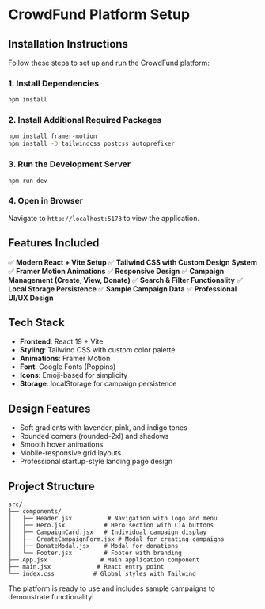 # CrowdFund Platform Setup

## Installation Instructions

Follow these steps to set up and run the CrowdFund platform:

### 1. Install Dependencies
```bash
npm install
```

### 2. Install Additional Required Packages
```bash
npm install framer-motion
npm install -D tailwindcss postcss autoprefixer
```

### 3. Run the Development Server
```bash
npm run dev
```

### 4. Open in Browser
Navigate to `http://localhost:5173` to view the application.

## Features Included

✅ **Modern React + Vite Setup**
✅ **Tailwind CSS with Custom Design System**
✅ **Framer Motion Animations**
✅ **Responsive Design**
✅ **Campaign Management (Create, View, Donate)**
✅ **Search & Filter Functionality**
✅ **Local Storage Persistence**
✅ **Sample Campaign Data**
✅ **Professional UI/UX Design**

## Tech Stack

- **Frontend**: React 19 + Vite
- **Styling**: Tailwind CSS with custom color palette
- **Animations**: Framer Motion
- **Font**: Google Fonts (Poppins)
- **Icons**: Emoji-based for simplicity
- **Storage**: localStorage for campaign persistence

## Design Features

- Soft gradients with lavender, pink, and indigo tones
- Rounded corners (rounded-2xl) and shadows
- Smooth hover animations
- Mobile-responsive grid layouts
- Professional startup-style landing page design

## Project Structure

```
src/
├── components/
│   ├── Header.jsx          # Navigation with logo and menu
│   ├── Hero.jsx           # Hero section with CTA buttons
│   ├── CampaignCard.jsx   # Individual campaign display
│   ├── CreateCampaignForm.jsx # Modal for creating campaigns
│   ├── DonateModal.jsx    # Modal for donations
│   └── Footer.jsx         # Footer with branding
├── App.jsx               # Main application component
├── main.jsx             # React entry point
└── index.css           # Global styles with Tailwind
```

The platform is ready to use and includes sample campaigns to demonstrate functionality!